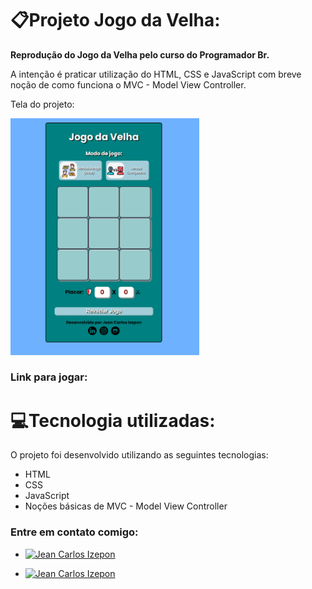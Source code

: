 # :clipboard:Projeto Jogo da Velha:

**Reprodução do Jogo da Velha pelo curso do Programador Br.**

A intenção é praticar utilização do HTML, CSS e JavaScript com breve noção de como funciona o MVC - Model View Controller.

Tela do projeto:

<p align="left">
  <img alt="jogo-da-velha" src="https://github.com/izepon/jogo-da-velha/blob/master/img/icons/startgame.PNG" width="60%" height="20%"/>
</p>

### Link para jogar: 

#  :computer:Tecnologia utilizadas:



O projeto foi desenvolvido utilizando as seguintes tecnologias:

- HTML
- CSS
- JavaScript
- Noções básicas de MVC - Model View Controller



### Entre em contato comigo:

- <a href="https://www.linkedin.com/in/jean-izepon/"><img alt="Jean Carlos Izepon" src="https://img.shields.io/badge/-JeanCarlosIzepon-62cfff?style=flat&logo=Linkedin&logoColor=black" /></a>

- <a href="mailto:izeponjc@gmail.com"><img alt="Jean Carlos Izepon" src="https://img.shields.io/badge/-izeponjc@gmail.com-62cfff?style=flat-square&logo=Gmail&logoColor=black" /></a>

  

